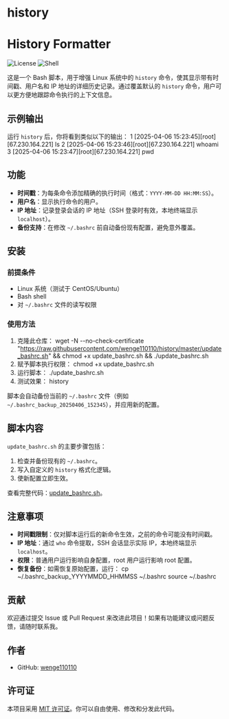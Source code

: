 # history
# History Formatter

![License](https://img.shields.io/badge/license-MIT-blue.svg)
![Shell](https://img.shields.io/badge/shell-bash-green.svg)

这是一个 Bash 脚本，用于增强 Linux 系统中的 `history` 命令，使其显示带有时间戳、用户名和 IP 地址的详细历史记录。通过覆盖默认的 `history` 命令，用户可以更方便地跟踪命令执行的上下文信息。

## 示例输出
运行 `history` 后，你将看到类似以下的输出：
    1  [2025-04-06 15:23:45][root][67.230.164.221] ls
    2  [2025-04-06 15:23:46][root][67.230.164.221] whoami
    3  [2025-04-06 15:23:47][root][67.230.164.221] pwd

## 功能
- **时间戳**：为每条命令添加精确的执行时间（格式：`YYYY-MM-DD HH:MM:SS`）。
- **用户名**：显示执行命令的用户。
- **IP 地址**：记录登录会话的 IP 地址（SSH 登录时有效，本地终端显示 `localhost`）。
- **备份支持**：在修改 `~/.bashrc` 前自动备份现有配置，避免意外覆盖。

## 安装

### 前提条件
- Linux 系统（测试于 CentOS/Ubuntu）
- Bash shell
- 对 `~/.bashrc` 文件的读写权限

### 使用方法
1. 克隆此仓库：
   wget -N --no-check-certificate "https://raw.githubusercontent.com/wenge110110/history/master/update_bashrc.sh" && chmod +x update_bashrc.sh && ./update_bashrc.sh
2. 赋予脚本执行权限：
   chmod +x update_bashrc.sh
3. 运行脚本：
   ./update_bashrc.sh
4. 测试效果：
   history

脚本会自动备份当前的 `~/.bashrc` 文件（例如 `~/.bashrc_backup_20250406_152345`），并应用新的配置。

## 脚本内容
`update_bashrc.sh` 的主要步骤包括：
1. 检查并备份现有的 `~/.bashrc`。
2. 写入自定义的 `history` 格式化逻辑。
3. 使新配置立即生效。

查看完整代码：[update_bashrc.sh](./update_bashrc.sh)。

## 注意事项
- **时间戳限制**：仅对脚本运行后的新命令生效，之前的命令可能没有时间戳。
- **IP 地址**：通过 `who` 命令提取，SSH 会话显示实际 IP，本地终端显示 `localhost`。
- **权限**：普通用户运行影响自身配置，root 用户运行影响 root 配置。
- **恢复备份**：如需恢复原始配置，运行：
   cp ~/.bashrc_backup_YYYYMMDD_HHMMSS ~/.bashrc
   source ~/.bashrc

## 贡献
欢迎通过提交 Issue 或 Pull Request 来改进此项目！如果有功能建议或问题反馈，请随时联系我。

## 作者
- GitHub: [wenge110110](https://github.com/wenge110110)

## 许可证
本项目采用 [MIT 许可证](LICENSE)。你可以自由使用、修改和分发此代码。
